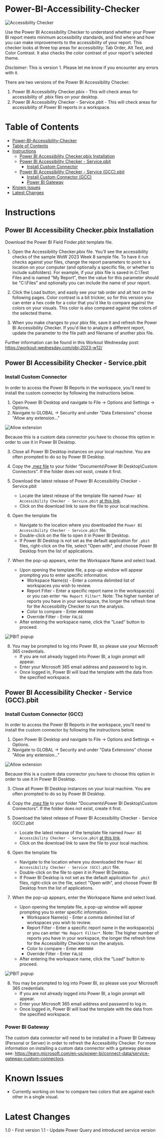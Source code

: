 # Power-BI-Accessibility-Checker

![Accessibility Checker](./documentation/images/Instructions%20Page.jpg)

Use the Power BI Accessibility Checker to understand whether your Power BI report meets minimum accessibility standards, and find where and how you can make improvements to the accessibility of your report. This checker looks at three top areas for accessibility: Tab Order, Alt Text, and Color Contrast. It also checks the color contrast of your report's selected theme.

*Disclaimer*: This is version 1. Please let me know if you encounter any errors with it.

There are two versions of the Power BI Accessibility Checker:

1. Power BI Accessibility Checker.pbix - This will check areas for accessibility of .pbix files on your desktop.
2. Power BI Accessibility Checker - Service.pbit - This will check areas for accessibility of Power BI reports in a workspace.

# Table of Contents

- [Power-BI-Accessibility-Checker](#power-bi-accessibility-checker)
- [Table of Contents](#table-of-contents)
- [Instructions](#instructions)
  - [Power BI Accessibility Checker.pbix Installation](#power-bi-accessibility-checkerpbix-installation)
  - [Power BI Accessibility Checker - Service.pbit](#power-bi-accessibility-checker---servicepbit)
    - [Install Custom Connector](#install-custom-connector)
  - [Power BI Accessibility Checker - Service (GCC).pbit](#power-bi-accessibility-checker---service-gccpbit)
    - [Install Custom Connector (GCC)](#install-custom-connector-gcc)
    - [Power BI Gateway](#power-bi-gateway)
- [Known Issues](#known-issues)
- [Latest Changes](#latest-changes)

# Instructions

## Power BI Accessibility Checker.pbix Installation
Download the Power BI Field Finder.pbit template file.  

1.  Open the Accessibility Checker.pbix file. You'll see the accessibility checks of the sample WoW 2023 Week 8 sample file. To have it run checks against your files, change the report parameters to point to a location on your computer (and optionally a specific file, or whether to include subfolders). For example, if your pbix file is saved in C:\Test Files and is named "My Report", then the value for this parameter should be "C:\Files" and optionally you can include the name of your report.

2.  Click the Load button, and easily see your tab order and alt text on the following pages. Color contrast is a bit trickier, so for this version you can enter a hex code for a color that you'd like to compare against the colors on your visuals. This color is also compared against the colors of the selected theme.

3.  When you make changes to your pbix file, save it and refresh the Power BI Accessibility Checker.  If you'd like to analyze a different report, update the parameter to the file path and filename of another pbix file.

Further information can be found in this Workout Wednesday post: https://workout-wednesday.com/pbi-2023-w12/

## Power BI Accessibility Checker - Service.pbit

### Install Custom Connector

In order to access the Power BI Reports in the workspace, you'll need to install the custom connector by following the instructions below.

1. Open Power BI Desktop and navigate to File -> Options and Settings -> Options.
2. Navigate to GLOBAL -> Security and under "Data Extensions" choose "Allow any extension..."

![Allow extension](./documentation/images/options-update.png)

Because this is a custom data connector you have to choose this option in order to use it in Power BI Desktop.

3. Close all Power BI Desktop instances on your local machine.  You are often prompted to do so by Power BI Desktop.
4. Copy the [.mez file]([https://github.com/kerski/powerquery-connector-pbi-rest-api-commercial/releases/download/v.1.2.0-beta/powerquery-connector-pbi-rest-api-commercial.mez](https://github.com/kerski/powerquery-connector-pbi-rest-api-commercial/releases/latest)) to your folder "Documents\Power BI Desktop\Custom Connectors".  If the folder does not exist, create it first.

5. Download the latest release of Power BI Accessibility Checker - Service.pbit
    - Locate the latest release of the template file named `Power BI Accessibility Checker - Service.pbit` [at this link](https://github.com/stephbruno/Power-BI-Accessibility-Checker/releases).
    - Click on the download link to save the file to your local machine.

6. Open the template file
    - Navigate to the location where you downloaded the `Power BI Accessibility Checker - Service.pbit` file.
    - Double-click on the file to open it in Power BI Desktop.
    - If Power BI Desktop is not set as the default application for `.pbit` files, right-click on the file, select "Open with", and choose Power BI Desktop from the list of applications.

7. When the pop-up appears, enter the Workspace Name and select load.
    - Upon opening the template file, a pop-up window will appear prompting you to enter specific information.
        - Workspace Name(s) - Enter a comma delimited list of workspaces you wish to review.
        - Report Filter - Enter a specific report name in the workspace(s) or you can enter `*No Report Filter*`.  Note: The higher number of reports you have in your workspace, the longer the refresh time for the Accessibility Checker to run the analysis.
        - Color to compare - Enter `#000000`
        - Override Filter - Enter `FALSE`
    - After entering the workspace name, click the "Load" button to proceed.

![PBIT popup](./documentation/images/pbit-popup.jpg)

8. You may be prompted to log into Power BI, so please use your Microsoft 365 credentials.
    - If you are not already logged into Power BI, a login prompt will appear.
    - Enter your Microsoft 365 email address and password to log in.
    - Once logged in, Power BI will load the template with the data from the specified workspace.

## Power BI Accessibility Checker - Service (GCC).pbit

### Install Custom Connector (GCC)

In order to access the Power BI Reports in the workspace, you'll need to install the custom connector by following the instructions below.

1. Open Power BI Desktop and navigate to File -> Options and Settings -> Options.
2. Navigate to GLOBAL -> Security and under "Data Extensions" choose "Allow any extension..."

![Allow extension](./documentation/images/options-update.png)

Because this is a custom data connector you have to choose this option in order to use it in Power BI Desktop.

3. Close all Power BI Desktop instances on your local machine.  You are often prompted to do so by Power BI Desktop.
4. Copy the [.mez file]([https://github.com/kerski/powerquery-connector-pbi-rest-api-commercial/releases/download/v.1.2.0-beta/powerquery-connector-pbi-rest-api-commercial.mez](https://github.com/kerski/powerquery-connector-pbi-rest-api-gcc/releases/latest)) to your folder "Documents\Power BI Desktop\Custom Connectors".  If the folder does not exist, create it first.

5. Download the latest release of Power BI Accessibility Checker - Service (GCC).pbit
    - Locate the latest release of the template file named `Power BI Accessibility Checker - Service.pbit` [at this link](https://github.com/stephbruno/Power-BI-Accessibility-Checker/releases).
    - Click on the download link to save the file to your local machine.

6. Open the template file
    - Navigate to the location where you downloaded the `Power BI Accessibility Checker - Service (GCC).pbit` file.
    - Double-click on the file to open it in Power BI Desktop.
    - If Power BI Desktop is not set as the default application for `.pbit` files, right-click on the file, select "Open with", and choose Power BI Desktop from the list of applications.

7. When the pop-up appears, enter the Workspace Name and select load.
    - Upon opening the template file, a pop-up window will appear prompting you to enter specific information.
        - Workspace Name(s) - Enter a comma delimited list of workspaces you wish to review.
        - Report Filter - Enter a specific report name in the workspace(s) or you can enter `*No Report Filter*`.  Note: The higher number of reports you have in your workspace, the longer the refresh time for the Accessibility Checker to run the analysis.
        - Color to compare - Enter `#000000`
        - Override Filter - Enter `FALSE`
    - After entering the workspace name, click the "Load" button to proceed.

![PBIT popup](./documentation/images/pbit-popup.jpg)

8. You may be prompted to log into Power BI, so please use your Microsoft 365 credentials.
    - If you are not already logged into Power BI, a login prompt will appear.
    - Enter your Microsoft 365 email address and password to log in.
    - Once logged in, Power BI will load the template with the data from the specified workspace.

### Power BI Gateway

The custom data connector will need to be installed in a Power BI Gateway (Personal or Server) in order to refresh the Accessibility Checker.  For more information on installing a custom data connector with a gateway please see: https://learn.microsoft.com/en-us/power-bi/connect-data/service-gateway-custom-connectors.

# Known Issues
- Currently working on how to compare two colors that are against each other in a single visual. 

# Latest Changes
1.0 - First version
1.1 - Update Power Query and introduced service version